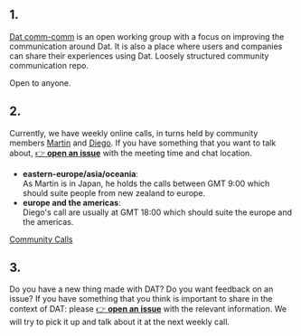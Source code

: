 <h2>1.</h2>

[Dat comm-comm](https://github.com/dat-land/comm-comm) is an open working group with a focus on improving the communication around Dat. It is also a place where users and companies can share their experiences using Dat. Loosely structured community communication repo.

Open to anyone.

<h2>2.</h2>

Currently, we have weekly online calls, in turns held by community members [Martin](https://github.com/martinheidegger) and [Diego](https://github.com/dpaez). If you have something that you want to talk about, [👉 **open an issue**](https://github.com/dat-land/comm-comm/issues/new?assignees=&labels=meeting&template=meeting.md&title=) with the meeting time and chat location.

- **eastern-europe/asia/oceania**: <br/>
    As Martin is in Japan, he holds the calls between GMT 9:00 which should suite people from new zealand to europe.
- **europe and the americas**: <br/>
    Diego's call are usually at GMT 18:00 which should suite the europe and the americas.

[Community Calls](https://github.com/dat-land/comm-comm/issues?q=is%3Aissue+label%3Ameeting)

<h2>3.</h2>

Do you have a new thing made with DAT? Do you want feedback on an issue? If you have something that you think is important to share in the context of DAT: please [👉 **open an issue**](https://github.com/dat-land/comm-comm/issues/new?assignees=&labels=announcement&template=announcement.md&title=) with the relevant information. We will try to pick it up and talk about it at the next weekly call.
